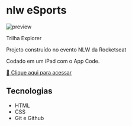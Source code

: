 # nlw eSports

![preview](./.Preview.png)

Trilha Explorer

Projeto construído no evento NLW da Rocketseat

Codado em um iPad com o App Code. 


[🔗 Clique aqui para acessar](https://lucasberriel.github.io/nlw/)


## Tecnologias

- HTML
- CSS
- Git e Github
